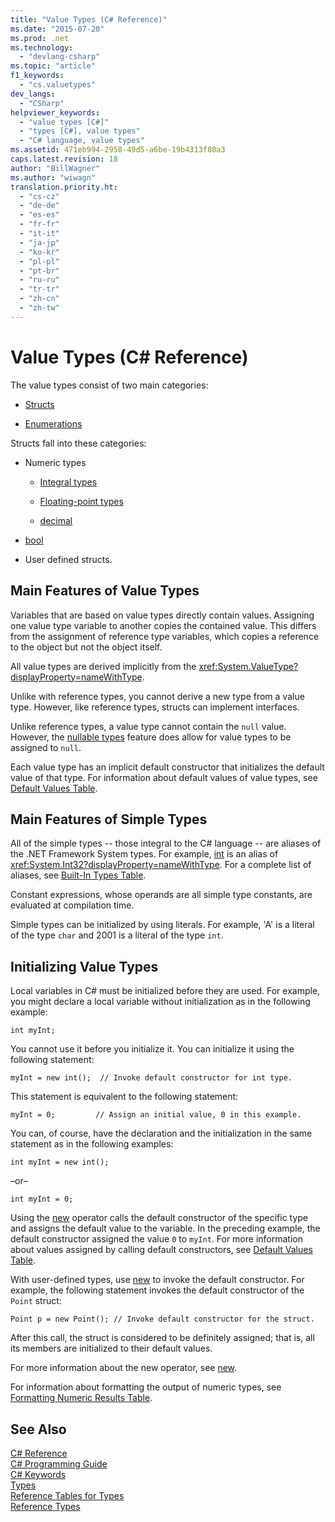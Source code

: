 ```yaml
---
title: "Value Types (C# Reference)"
ms.date: "2015-07-20"
ms.prod: .net
ms.technology: 
  - "devlang-csharp"
ms.topic: "article"
f1_keywords: 
  - "cs.valuetypes"
dev_langs: 
  - "CSharp"
helpviewer_keywords: 
  - "value types [C#]"
  - "types [C#], value types"
  - "C# language, value types"
ms.assetid: 471eb994-2958-49d5-a6be-19b4313f80a3
caps.latest.revision: 18
author: "BillWagner"
ms.author: "wiwagn"
translation.priority.ht: 
  - "cs-cz"
  - "de-de"
  - "es-es"
  - "fr-fr"
  - "it-it"
  - "ja-jp"
  - "ko-kr"
  - "pl-pl"
  - "pt-br"
  - "ru-ru"
  - "tr-tr"
  - "zh-cn"
  - "zh-tw"
---
```

# Value Types (C# Reference)
The value types consist of two main categories:  
  
-   [Structs](../../../csharp/language-reference/keywords/struct.md)  
  
-   [Enumerations](../../../csharp/language-reference/keywords/enum.md)  
  
 Structs fall into these categories:  
  
-   Numeric types  
  
    -   [Integral types](../../../csharp/language-reference/keywords/integral-types-table.md)  
  
    -   [Floating-point types](../../../csharp/language-reference/keywords/floating-point-types-table.md)  
  
    -   [decimal](../../../csharp/language-reference/keywords/decimal.md)  
  
-   [bool](../../../csharp/language-reference/keywords/bool.md)  
  
-   User defined structs.  
  
## Main Features of Value Types  
 Variables that are based on value types directly contain values. Assigning one value type variable to another copies the contained value. This differs from the assignment of reference type variables, which copies a reference to the object but not the object itself.  
  
 All value types are derived implicitly from the <xref:System.ValueType?displayProperty=nameWithType>.  
  
 Unlike with reference types, you cannot derive a new type from a value type. However, like reference types, structs can implement interfaces.  
  
 Unlike reference types, a value type cannot contain the `null` value. However, the [nullable types](../../../csharp/programming-guide/nullable-types/index.md) feature does allow for value types to be assigned to `null`.  
  
 Each value type has an implicit default constructor that initializes the default value of that type. For information about default values of value types, see [Default Values Table](../../../csharp/language-reference/keywords/default-values-table.md).  
  
## Main Features of Simple Types  
 All of the simple types -- those integral to the C# language -- are aliases of the .NET Framework System types. For example, [int](../../../csharp/language-reference/keywords/int.md) is an alias of <xref:System.Int32?displayProperty=nameWithType>. For a complete list of aliases, see [Built-In Types Table](../../../csharp/language-reference/keywords/built-in-types-table.md).  
  
 Constant expressions, whose operands are all simple type constants, are evaluated at compilation time.  
  
 Simple types can be initialized by using literals. For example, 'A' is a literal of the type `char` and 2001 is a literal of the type `int`.  
  
## Initializing Value Types  
 Local variables in C# must be initialized before they are used. For example, you might declare a local variable without initialization as in the following example:  
  
```  
int myInt;  
```  
  
 You cannot use it before you initialize it. You can initialize it using the following statement:  
  
```  
myInt = new int();  // Invoke default constructor for int type.  
```  
  
 This statement is equivalent to the following statement:  
  
```  
myInt = 0;         // Assign an initial value, 0 in this example.  
```  
  
 You can, of course, have the declaration and the initialization in the same statement as in the following examples:  
  
```  
int myInt = new int();  
```  
  
 –or–  
  
```  
int myInt = 0;  
```  
  
 Using the [new](../../../csharp/language-reference/keywords/new.md) operator calls the default constructor of the specific type and assigns the default value to the variable. In the preceding example, the default constructor assigned the value `0` to `myInt`. For more information about values assigned by calling default constructors, see [Default Values Table](../../../csharp/language-reference/keywords/default-values-table.md).  
  
 With user-defined types, use [new](../../../csharp/language-reference/keywords/new.md) to invoke the default constructor. For example, the following statement invokes the default constructor of the `Point` struct:  
  
```  
Point p = new Point(); // Invoke default constructor for the struct.  
```  
  
 After this call, the struct is considered to be definitely assigned; that is, all its members are initialized to their default values.  
  
 For more information about the new operator, see [new](../../../csharp/language-reference/keywords/new.md).  
  
 For information about formatting the output of numeric types, see [Formatting Numeric Results Table](../../../csharp/language-reference/keywords/formatting-numeric-results-table.md).  
  
## See Also  
 [C# Reference](../../../csharp/language-reference/index.md)   
 [C# Programming Guide](../../../csharp/programming-guide/index.md)   
 [C# Keywords](../../../csharp/language-reference/keywords/index.md)   
 [Types](../../../csharp/language-reference/keywords/types.md)   
 [Reference Tables for Types](../../../csharp/language-reference/keywords/reference-tables-for-types.md)   
 [Reference Types](../../../csharp/language-reference/keywords/reference-types.md)
